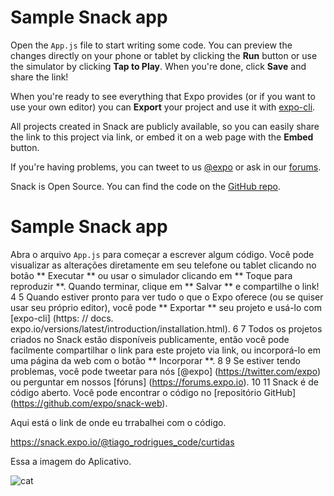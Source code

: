 # Sample Snack app

Open the `App.js` file to start writing some code. You can preview the changes directly on your phone or tablet by clicking the **Run** button or use the simulator by clicking **Tap to Play**. When you're done, click **Save** and share the link!

When you're ready to see everything that Expo provides (or if you want to use your own editor) you can **Export** your project and use it with [expo-cli](https://docs.expo.io/versions/latest/introduction/installation.html).

All projects created in Snack are publicly available, so you can easily share the link to this project via link, or embed it on a web page with the **Embed** button.

If you're having problems, you can tweet to us [@expo](https://twitter.com/expo) or ask in our [forums](https://forums.expo.io).

Snack is Open Source. You can find the code on the [GitHub repo](https://github.com/expo/snack-web).



# Sample Snack app 
Abra o arquivo `App.js` para começar a escrever algum código. Você pode visualizar as alterações diretamente em seu telefone ou tablet clicando no botão ** Executar ** ou usar o simulador clicando em ** Toque para reproduzir **. Quando terminar, clique em ** Salvar ** e compartilhe o link! 4 5 Quando estiver pronto para ver tudo o que o Expo oferece (ou se quiser usar seu próprio editor), você pode ** Exportar ** seu projeto e usá-lo com [expo-cli] (https: // docs. expo.io/versions/latest/introduction/installation.html). 6 7 Todos os projetos criados no Snack estão disponíveis publicamente, então você pode facilmente compartilhar o link para este projeto via link, ou incorporá-lo em uma página da web com o botão ** Incorporar **. 8 9 Se estiver tendo problemas, você pode tweetar para nós [@expo] (https://twitter.com/expo) ou perguntar em nossos [fóruns] (https://forums.expo.io). 10 11 Snack é de código aberto. Você pode encontrar o código no [repositório GitHub] (https://github.com/expo/snack-web).

Aqui está o link de onde eu trrabalhei com o código.

https://snack.expo.io/@tiago_rodrigues_code/curtidas


Essa a imagem do Aplicativo.

![cat](https://user-images.githubusercontent.com/34645647/99303273-6354ae00-282f-11eb-826d-631dfbe57bf9.png)
